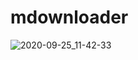 # mdownloader

![2020-09-25_11-42-33](https://user-images.githubusercontent.com/39903631/94252543-5ea50500-ff24-11ea-9d0d-3f5cd9efd3ea.png)
